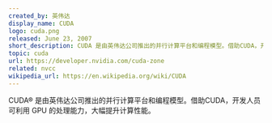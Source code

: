 ```yaml
---
created_by: 英伟达
display_name: CUDA
logo: cuda.png
released: June 23, 2007
short_description: CUDA 是由英伟达公司推出的并行计算平台和编程模型。借助CUDA，开发人员可利用 GPU 的处理能力，大幅提升计算性能。
topic: cuda
url: https://developer.nvidia.com/cuda-zone
related: nvcc
wikipedia_url: https://en.wikipedia.org/wiki/CUDA
---
```

CUDA® 是由英伟达公司推出的并行计算平台和编程模型。借助CUDA，开发人员可利用 GPU 的处理能力，大幅提升计算性能。
